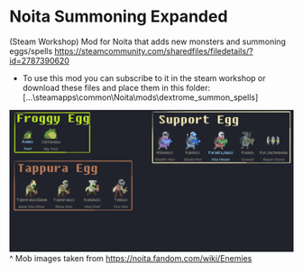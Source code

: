 # Noita Summoning Expanded
(Steam Workshop) Mod for Noita that adds new monsters and summoning eggs/spells
https://steamcommunity.com/sharedfiles/filedetails/?id=2787390620
* To use this mod you can subscribe to it in the steam workshop or download these files and place them in this folder: [...\steamapps\common\Noita\mods\dextrome_summon_spells]



![workshop_preview_image](https://github.com/Dextrome/noita-summoning-expanded/blob/main/workshop_preview_image.png)
^ Mob images taken from https://noita.fandom.com/wiki/Enemies


